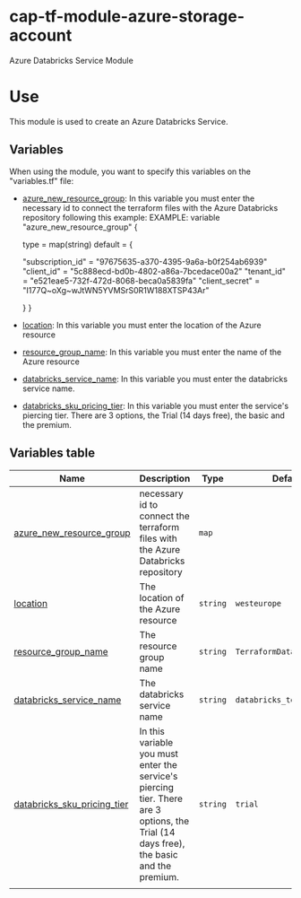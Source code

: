 # cap-tf-module-azure-storage-account
Azure Databricks Service Module

# Use
This module is used to create an Azure Databricks Service.

## Variables

When using the module, you want to specify this variables on the "variables.tf" file:
- <a name="azure_new_resource_group"></a> [azure_new_resource_group](#azure_new_resource_group): In this variable you must enter the necessary id to connect the terraform files with the Azure Databricks repository following this example:
EXAMPLE:
variable "azure_new_resource_group" {

  type = map(string)
  default = {

    "subscription_id" = "97675635-a370-4395-9a6a-b0f254ab6939"
    "client_id"       = "5c888ecd-bd0b-4802-a86a-7bcedace00a2"
    "tenant_id"       = "e521eae5-732f-472d-8068-beca0a5839fa"
    "client_secret"   = "I177Q~oXg~wJtWN5YVMSrS0R1W188XTSP43Ar"

  }
}
- <a name="location"></a> [location](#location): In this variable you must enter the location of the Azure resource
- <a name="resource_group_name"></a> [resource_group_name](#resource_group_name): In this variable you must enter the name of the Azure resource
- <a name="databricks_service_name"></a> [databricks_service_name](#databricks_service_name): In this variable you must enter the databricks service name.
- <a name="databricks_sku_pricing_tier"></a> [databricks_sku_pricing_tier](#databricks_sku_pricing_tier): In this variable you must enter the service's piercing tier. There are 3 options, the Trial (14 days free), the basic and the premium.

## Variables table

| Name                                                                                                | Description                                                                      | Type           | Default     | Required |
| ----------------------------------------------------------------------------------------------------| ---------------------------------------------------------------------------------| -------------- | ----------- | :------: |
| <a name="azure_new_resource_group"></a> [azure_new_resource_group](#azure_new_resource_group)       | necessary id to connect the terraform files with the Azure Databricks repository | `map`          |             |    yes   |
| <a name="location"></a> [location](#location)                                              		  | The location of the Azure resource                                               | `string`       | `westeurope`|    yes   |
| <a name="resource_group_name"></a> [resource_group_name](#resource_group_name)                      | The resource group name                                                          | `string`       | `TerraformDatabricks`|    yes   |
| <a name="databricks_service_name"></a> [databricks_service_name](#databricks_service_name)          | The databricks service name                                                      | `string`       | `databricks_test_service` |    yes    |
| <a name="databricks_sku_pricing_tier"></a> [databricks_sku_pricing_tier](#databricks_sku_pricing_tier)|In this variable you must enter the service's piercing tier. There are 3 options, the Trial (14 days free), the basic and the premium.| `string`| `trial`| no |
                                       |